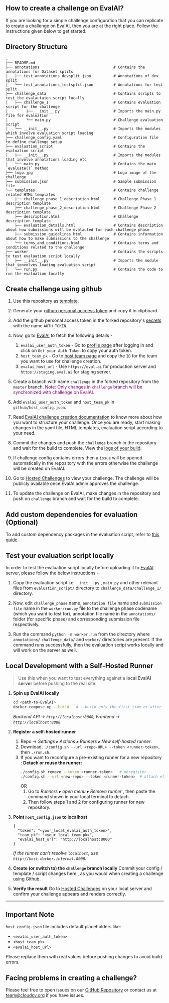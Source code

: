 ## How to create a challenge on EvalAI?

If you are looking for a simple challenge configuration that you can replicate to create a challenge on EvalAI, then you are at the right place. Follow the instructions given below to get started.

## Directory Structure

```
.
├── README.md
├── annotations                                 # Contains the annotations for Dataset splits
│   ├── test_annotations_devsplit.json          # Annotations of dev split
│   └── test_annotations_testsplit.json         # Annotations for test split
├── challenge_data                              # Contains scripts to test the evalautaion script locally
│   ├── challenge_1                             # Contains evaluation script for the challenge
|        ├── __init__.py                        # Imports the main.py file for evaluation
|        └── main.py                            # Challenge evaluation script
│   └── __init__.py                             # Imports the modules which involve evaluation script loading
├── challenge_config.yaml                       # Configuration file to define challenge setup
├── evaluation_script                           # Contains the evaluation script
│   ├── __init__.py                             # Imports the modules that involve annotations loading etc
│   └── main.py                                 # Contains the main `evaluate()` method
├── logo.jpg                                    # Logo image of the challenge
├── submission.json                             # Sample submission file
└── templates                                   # Contains challenge related HTML templates
    ├── challenge_phase_1_description.html      # Challenge Phase 1 description template
    ├── challenge_phase_2_description.html      # Challenge Phase 2 description template
    ├── description.html                        # Challenge description template
    ├── evaluation_details.html                 # Contains description about how submissions will be evalauted for each challenge phase
    ├── submission_guidelines.html              # Contains information about how to make submissions to the challenge
    └── terms_and_conditions.html               # Contains terms and conditions related to the challenge
├── worker                                      # Contains the scripts to test evaluation script locally
│   ├── __init__.py                             # Imports the module that ionvolves loading evaluation script
│   └── run.py                                  # Contains the code to run the evaluation locally
```

## Create challenge using github

1. Use this repository as [template](https://docs.github.com/en/free-pro-team@latest/github/creating-cloning-and-archiving-repositories/creating-a-repository-from-a-template).

2. Generate your [github personal acccess token](https://docs.github.com/en/free-pro-team@latest/github/authenticating-to-github/creating-a-personal-access-token) and copy it in clipboard.

3. Add the github personal access token in the forked repository's [secrets](https://docs.github.com/en/free-pro-team@latest/actions/reference/encrypted-secrets#creating-encrypted-secrets-for-a-repository) with the name `AUTH_TOKEN`.

4. Now, go to [EvalAI](https://eval.ai) to fetch the following details -
   1. `evalai_user_auth_token` - Go to [profile page](https://eval.ai/web/profile) after logging in and click on `Get your Auth Token` to copy your auth token.
   2. `host_team_pk` - Go to [host team page](https://eval.ai/web/challenge-host-teams) and copy the `ID` for the team you want to use for challenge creation.
   3. `evalai_host_url` - Use `https://eval.ai` for production server and `https://staging.eval.ai` for staging server.

5. Create a branch with name `challenge` in the forked repository from the `master` branch.
<span style="color:purple">Note: Only changes in `challenge` branch will be synchronized with challenge on EvalAI.</span>

6. Add `evalai_user_auth_token` and `host_team_pk` in `github/host_config.json`.

7. Read [EvalAI challenge creation documentation](https://evalai.readthedocs.io/en/latest/configuration.html) to know more about how you want to structure your challenge. Once you are ready, start making changes in the yaml file, HTML templates, evaluation script according to your need.

8. Commit the changes and push the `challenge` branch in the repository and wait for the build to complete. View the [logs of your build](https://docs.github.com/en/free-pro-team@latest/actions/managing-workflow-runs/using-workflow-run-logs#viewing-logs-to-diagnose-failures).

9. If challenge config contains errors then a `issue` will be opened automatically in the repository with the errors otherwise the challenge will be created on EvalAI.

10. Go to [Hosted Challenges](https://eval.ai/web/hosted-challenges) to view your challenge. The challenge will be publicly available once EvalAI admin approves the challenge.

11. To update the challenge on EvalAI, make changes in the repository and push on `challenge` branch and wait for the build to complete.

## Add custom dependencies for evaluation (Optional)
To add custom dependency packages in the evaluation script, refer to [this guide](./evaluation_script/dependency-installation.md).

## Test your evaluation script locally

In order to test the evaluation script locally before uploading it to [EvalAI](https://eval.ai) server, please follow the below instructions -

1. Copy the evaluation script i.e `__init__.py` , `main.py` and other relevant files from `evaluation_script/` directory to `challenge_data/challenge_1/` directory.

2. Now, edit `challenge_phase` name, `annotation file` name and `submission file` name in the `worker/run.py` file to the challenge phase codename (which you want to test for), annotation file name in the `annotations/` folder (for specific phase) and corresponding submission file respectively.

3. Run the command `python -m worker.run` from the directory where `annotations/` `challenge_data/` and `worker/` directories are present. If the command runs successfully, then the evaluation script works locally and will work on the server as well.

## Local Development with a Self-Hosted Runner

> Use this when you want to test everything against a **local EvalAI server** before pushing to the real site.

1. **Spin up EvalAI locally**

   ```bash
   cd <path-to-EvalAI>
   docker-compose up --build   # --build only the first time or after code changes
   ```

   *Backend API → `http://localhost:8000`, Frontend → `http://localhost:8888`.*

2. **Register a self-hosted runner**

   1. Repo → *Settings ▸ Actions ▸ Runners ▸ New self-hosted runner*.
   2. Download, `./config.sh --url <repo-URL> --token <runner-token>`, then `./run.sh`.
   3. If you want to reconfigure a pre-existing runner for a new repository :
      **Detach or reuse the runner:**
      ```bash
      ./config.sh remove --token <runner-token>   # unregister
      ./config.sh --url <new-repo> --token <runner-token>  # attach elsewhere
      ```
      OR 
      1. Go to *Runners ▸ open menu ▸ Remove runner* , then paste the command shown in your local terminal to detach.
      2. Then follow steps 1 and 2 for configuring runner for new repository.

3. **Point `host_config.json` to localhost**

   ```jsonc
   {
     "token": "<your_local_evalai_auth_token>",
     "team_pk": "<your_local_team_pk>",
     "evalai_host_url": "http://localhost:8000"
   }
   ```

   *If the runner can’t resolve `localhost`, use `http://host.docker.internal:8000`.*

4. **Create (or switch to) the `challenge` branch locally**
   Commit your config / template / script changes here , as you would when creating a challenge using Github.

5. **Verify the result**
   Go to [Hosted Challenges](http://127.0.0.1:8888/web/hosted-challenges) on your local server and confirm your challenge appears and renders correctly.

---
## Important Note
`host_config.json` file includes default placeholders like:

- `<evalai_user_auth_token>`
- `<host_team_pk>`
- `<evalai_host_url>`

Please replace them with real values before pushing changes to avoid build errors.

## Facing problems in creating a challenge?

Please feel free to open issues on our [GitHub Repository](https://github.com/Cloud-CV/EvalAI-Starter/issues) or contact us at team@cloudcv.org if you have issues.